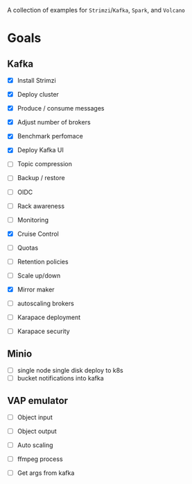 A collection of examples for `Strimzi`/`Kafka`, `Spark`, and `Volcano`

# Goals

## Kafka 
- [x] Install Strimzi
- [x] Deploy cluster
- [x] Produce / consume messages
- [x] Adjust number of brokers
- [x] Benchmark perfomace
- [x] Deploy Kafka UI


- [ ] Topic compression
- [ ] Backup / restore
- [ ] OIDC
- [ ] Rack awareness

- [ ] Monitoring
- [x] Cruise Control
- [ ] Quotas
- [ ] Retention policies
- [ ] Scale up/down

- [x] Mirror maker
- [ ] autoscaling brokers
- [ ] Karapace deployment
- [ ] Karapace security

## Minio

- [ ] single node single disk deploy to k8s
- [ ] bucket notifications into kafka

## VAP emulator

- [ ] Object input
- [ ] Object output
- [ ] Auto scaling
- [ ] ffmpeg process
- [ ] Get args from kafka


